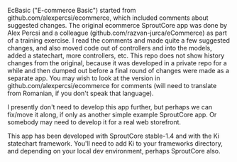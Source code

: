 EcBasic ("E-commerce Basic") started from github.com/alexpercsi/ecommerce, which included comments about suggested
changes. The original ecommerce SproutCore app was done by Alex Percsi and a colleague (github.com/razvan-jurca/eCommerce)
as part of a training exercise. I read the comments and made quite a few suggested changes, and also moved code out of
controllers and into the models, added a statechart, more controllers, etc. This repo does not show history changes from
the original, because it was developed in a private repo for a while and then dumped out before a final round of changes
were made as a separate app. You may wish to look at the version in github.com/alexpercsi/ecommerce for comments (will
need to translate from Romanian, if you don't speak that language).

I presently don't need to develop this app further, but perhaps we can fix/move it along, if only as another simple example
SproutCore app. Or somebody may need to develop it for a real web storefront.

This app has been developed with SproutCore stable-1.4 and with the Ki statechart framework. You'll need to add Ki to
your frameworks directory, and depending on your local dev environment, perhaps SproutCore also.


